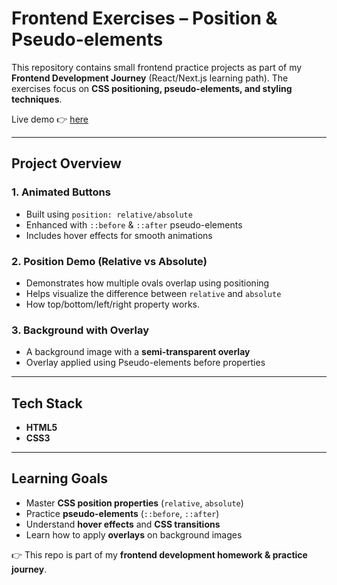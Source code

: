 # Frontend Exercises – Position & Pseudo-elements

This repository contains small frontend practice projects as part of my **Frontend Development Journey** (React/Next.js learning path). The exercises focus on **CSS positioning, pseudo-elements, and styling techniques**.

Live demo 👉 [here](https://fdrcss04.netlify.app/)

---

## Project Overview

### 1. Animated Buttons

* Built using `position: relative/absolute`
* Enhanced with `::before` & `::after` pseudo-elements
* Includes hover effects for smooth animations

### 2. Position Demo (Relative vs Absolute)

* Demonstrates how multiple ovals overlap using positioning
* Helps visualize the difference between `relative` and `absolute`
* How top/bottom/left/right property works.

### 3. Background with Overlay

* A background image with a **semi-transparent overlay**
* Overlay applied using Pseudo-elements before properties

---

## Tech Stack

* **HTML5**
* **CSS3**

---

## Learning Goals

* Master **CSS position properties** (`relative`, `absolute`)
* Practice **pseudo-elements** (`::before`, `::after`)
* Understand **hover effects** and **CSS transitions**
* Learn how to apply **overlays** on background images

👉 This repo is part of my **frontend development homework & practice journey**.

